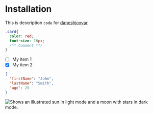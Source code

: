# Installation

This is description `code` for [daneshjooyar](https://www.daneshjooyar.com) 

```css
.card{
  color: red;
  font-size: 16px;
  /** Comment **/
}
```

- [ ] My item 1
- [x] My item 2

```json
{
  "firstName": "John",
  "lastName": "Smith",
  "age": 25
}
```

<picture>
  <source media="(prefers-color-scheme: dark)" srcset="https://user-images.githubusercontent.com/25423296/163456776-7f95b81a-f1ed-45f7-b7ab-8fa810d529fa.png">
  <source media="(prefers-color-scheme: light)" srcset="https://user-images.githubusercontent.com/25423296/163456779-a8556205-d0a5-45e2-ac17-42d089e3c3f8.png">
  <img alt="Shows an illustrated sun in light mode and a moon with stars in dark mode." src="https://user-images.githubusercontent.com/25423296/163456779-a8556205-d0a5-45e2-ac17-42d089e3c3f8.png">
</picture>

